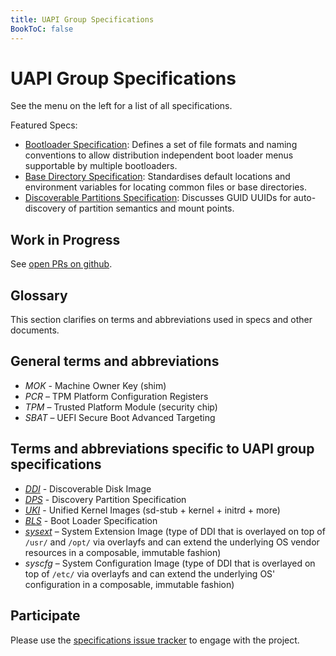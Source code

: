 ```yaml
---
title: UAPI Group Specifications
BookToC: false
---
```


# UAPI Group Specifications

See the menu on the left for a list of all specifications.

Featured Specs:

* [Bootloader Specification](specs/boot_loader_specification.md):
  Defines a set  of file formats and naming conventions to allow distribution independent boot loader menus supportable by multiple bootloaders.
* [Base Directory Specification](specs/base_directory_specification.md):
  Standardises default locations and environment variables for locating common files or base directories.
* [Discoverable Partitions Specification](specs/discoverable_partitions_specification.md):
  Discusses GUID UUIDs for auto-discovery of partition semantics and mount points.

## Work in Progress

See [open PRs on github](https://github.com/uapi-group/specifications/pulls).

## Glossary

This section clarifies on terms and abbreviations used in specs and other documents.

## General terms and abbreviations
- *MOK* - Machine Owner Key (shim)
- *PCR* – TPM Platform Configuration Registers
- *TPM* – Trusted Platform Module (security chip)
- *SBAT* – UEFI Secure Boot Advanced Targeting

## Terms and abbreviations specific to UAPI group specifications
- [*DDI*](specs/discoverable_disk_image.md) - Discoverable Disk Image
- [*DPS*](specs/discoverable_partitions_specification.md) - Discovery Partition Specification
- [*UKI*](specs/unified_kernel_image.md) - Unified Kernel Images (sd-stub + kernel + initrd + more)
- [*BLS*](specs/boot_loader_specification.md) - Boot Loader Specification
- [*sysext*](specs/sysext.md) – System Extension Image (type of DDI that is overlayed on top of `/usr/` and `/opt/` via overlayfs and can extend the underlying OS vendor resources in a composable, immutable fashion)
- *syscfg* – System Configuration Image (type of DDI that is overlayed on top of `/etc/` via overlayfs and can extend the underlying OS' configuration in a composable, immutable fashion)

## Participate

Please use the [specifications issue tracker](https://github.com/uapi-group/specifications/issues) to engage with the project.
